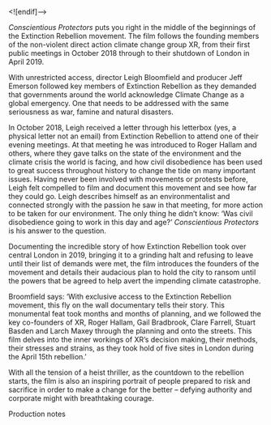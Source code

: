 <![endif]-->

_Conscientious Protectors_ puts you right in the middle of the beginnings of the Extinction Rebellion movement. The film follows the founding members of the non-violent direct action climate change group XR, from their first public meetings in October 2018 through to their shutdown of London in April 2019.

With unrestricted access, director Leigh Bloomfield and producer Jeff Emerson followed key members of Extinction Rebellion as they demanded that governments around the world acknowledge Climate Change as a global emergency. One that needs to be addressed with the same seriousness as war, famine and natural disasters.

In October 2018, Leigh received a letter through his letterbox (yes, a physical letter not an email) from Extinction Rebellion to attend one of their evening meetings. At that meeting he was introduced to Roger Hallam and others, where they gave talks on the state of the environment and the climate crisis the world is facing, and how civil disobedience has been used to great success throughout history to change the tide on many important issues. Having never been involved with movements or protests before, Leigh felt compelled to film and document this movement and see how far they could go. Leigh describes himself as an environmentalist and connected strongly with the passion he saw in that meeting, for more action to be taken for our environment. The only thing he didn’t know: ‘Was civil disobedience going to work in this day and age?’ _Conscientious Protectors_ is his answer to the question.

Documenting the incredible story of how Extinction Rebellion took over central London in 2019, bringing it to a grinding halt and refusing to leave until their list of demands were met, the film introduces the founders of the movement and details their audacious plan to hold the city to ransom until the powers that be agreed to help avert the impending climate catastrophe.

Broomfield says: ‘With exclusive access to the Extinction Rebellion movement, this fly on the wall documentary tells their story. This monumental feat took months and months of planning, and we followed the key co-founders of XR, Roger Hallam, Gail Bradbrook, Clare Farrell, Stuart Basden and Larch Maxey through the planning and onto the streets. This film delves into the inner workings of XR’s decision making, their methods, their stresses and strains, as they took hold of five sites in London during the April 15th rebellion.’

With all the tension of a heist thriller, as the countdown to the rebellion starts, the film is also an inspiring portrait of people prepared to risk and sacrifice in order to make a change for the better – defying authority and corporate might with breathtaking courage.

Production notes
<!--stackedit_data:
eyJoaXN0b3J5IjpbNTk2NDY1NzY5XX0=
-->
